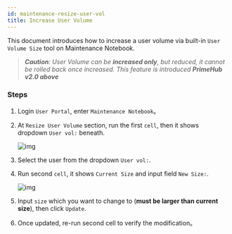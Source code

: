 ```yaml
---
id: maintenance-resize-user-vol
title: Increase User Volume
---
```


This document introduces how to increase a user volume via built-in `User Volume Size` tool on Maintenance Notebook.

>***Caution**: User Volume can be **increased only**, but reduced, it cannot be rolled back once increased. This feature is introduced **PrimeHub v2.0 above***

### Steps

1. Login `User Portal`, enter `Maintenance Notebook`。

2. At `Resize User Volume` section, run the first `cell`, then it shows dropdown `User vol:` beneath.

    ![img](assets/dropdown_user_list.png)

3. Select the user from the dropdown `User vol:`.

4. Run second `cell`, it shows `Current Size` and input field `New Size:`.

    ![img](assets/enlarge_user_vol.png)

5. Input `size` which you want to change to (**must be larger than current size**), then click `Update`.

6. Once updated, re-run second cell to verify the modification。
